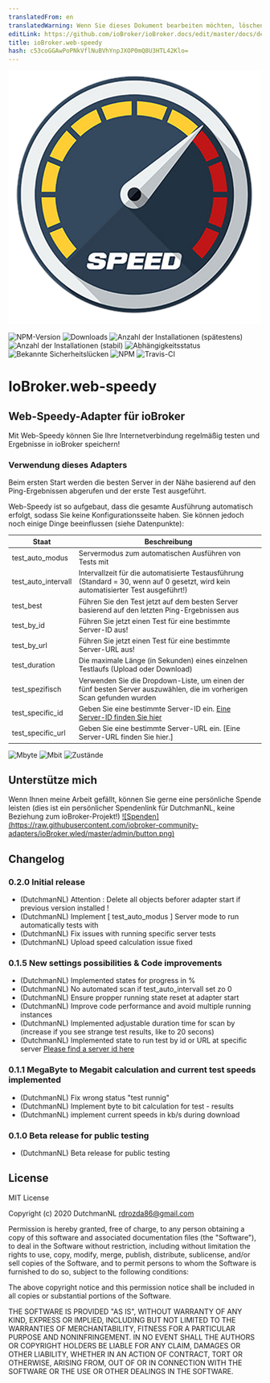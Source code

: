 ```yaml
---
translatedFrom: en
translatedWarning: Wenn Sie dieses Dokument bearbeiten möchten, löschen Sie bitte das Feld "translationsFrom". Andernfalls wird dieses Dokument automatisch erneut übersetzt
editLink: https://github.com/ioBroker/ioBroker.docs/edit/master/docs/de/adapterref/iobroker.web-speedy/README.md
title: ioBroker.web-speedy
hash: c53coGGAwPoPNkVflNuBVhYnpJXOP0mQ8U3HTL42Klo=
---
```

![Logo](../../../en/adapterref/iobroker.web-speedy/admin/web-speedy.png)

![NPM-Version](http://img.shields.io/npm/v/iobroker.web-speedy.svg)
![Downloads](https://img.shields.io/npm/dm/iobroker.web-speedy.svg)
![Anzahl der Installationen (spätestens)](http://iobroker.live/badges/web-speedy-installed.svg)
![Anzahl der Installationen (stabil)](http://iobroker.live/badges/web-speedy-stable.svg)
![Abhängigkeitsstatus](https://img.shields.io/david/iobroker-community-adapters/iobroker.web-speedy.svg)
![Bekannte Sicherheitslücken](https://snyk.io/test/github/iobroker-community-adapters/ioBroker.web-speedy/badge.svg)
![NPM](https://nodei.co/npm/iobroker.web-speedy.png?downloads=true)
![Travis-CI](http://img.shields.io/travis/iobroker-community-adapters/ioBroker.web-speedy/master.svg)

# IoBroker.web-speedy
## Web-Speedy-Adapter für ioBroker
Mit Web-Speedy können Sie Ihre Internetverbindung regelmäßig testen und Ergebnisse in ioBroker speichern!

### Verwendung dieses Adapters
Beim ersten Start werden die besten Server in der Nähe basierend auf den Ping-Ergebnissen abgerufen und der erste Test ausgeführt.

Web-Speedy ist so aufgebaut, dass die gesamte Ausführung automatisch erfolgt, sodass Sie keine Konfigurationsseite haben.
Sie können jedoch noch einige Dinge beeinflussen (siehe Datenpunkte):

| Staat | Beschreibung |
|---------------------|--------------------------------------------------------------------------------------------------------------------------------------------------------------------------------------|
| test_auto_modus | Servermodus zum automatischen Ausführen von Tests mit |
| test_auto_intervall | Intervallzeit für die automatisierte Testausführung (Standard = 30, wenn auf 0 gesetzt, wird kein automatisierter Test ausgeführt!) |
| test_best | Führen Sie den Test jetzt auf dem besten Server basierend auf den letzten Ping-Ergebnissen aus |
| test_by_id | Führen Sie jetzt einen Test für eine bestimmte Server-ID aus! |
| test_by_url | Führen Sie jetzt einen Test für eine bestimmte Server-URL aus! |
| test_duration | Die maximale Länge (in Sekunden) eines einzelnen Testlaufs (Upload oder Download) |
| test_spezifisch | Verwenden Sie die Dropdown-Liste, um einen der fünf besten Server auszuwählen, die im vorherigen Scan gefunden wurden |
| test_specific_id | Geben Sie eine bestimmte Server-ID ein. [Eine Server-ID finden Sie hier](https://c.speedtest.net/speedtest-servers-static.php?fbclid=IwAR3mLi2N9mwp1zG4Xu96cn4h1Zql6NG26p6GDjctjMftq0YzKKwPk-wme8A) |
| test_specific_url | Geben Sie eine bestimmte Server-URL ein. [Eine Server-URL finden Sie hier.] |

![Mbyte](https://raw.githubusercontent.com/iobroker-community-adapters/ioBroker.web-speedy/master/admin/Mbyte.png) ![Mbit](https://raw.githubusercontent.com/iobroker-community-adapters/ioBroker.web-speedy/master/admin/Mbit.png) ![Zustände](https://raw.githubusercontent.com/iobroker-community-adapters/ioBroker.web-speedy/master/admin/states.png)

## Unterstütze mich
Wenn Ihnen meine Arbeit gefällt, können Sie gerne eine persönliche Spende leisten (dies ist ein persönlicher Spendenlink für DutchmanNL, keine Beziehung zum ioBroker-Projekt!) [![Spenden] (https://raw.githubusercontent.com/iobroker-community-adapters/ioBroker.wled/master/admin/button.png)](http://paypal.me/DutchmanNL)

## Changelog

### 0.2.0 Initial release
* (DutchmanNL) Attention : Delete all objects beforer adapter start if previous version installed !
* (DutchmanNL) Implement [ test_auto_modus ] Server mode to run automatically tests with
* (DutchmanNL) Fix issues with running specific server tests
* (DutchmanNL) Upload speed calculation issue fixed

### 0.1.5 New settings possibilities & Code improvements
* (DutchmanNL) Implemented states for progress in %
* (DutchmanNL) No automated scan if test_auto_intervall set zo 0
* (DutchmanNL) Ensure propper running state reset at adapter start
* (DutchmanNL) Improve code performance and avoid multiple running instances
* (DutchmanNL) Implemented adjustable duration time for scan by (increase if you see strange test results, like to 20 secons)
* (DutchmanNL) Implemented state to run test by id or URL at specific server [Please find a server id here](https://c.speedtest.net/speedtest-servers-static.php?fbclid=IwAR3mLi2N9mwp1zG4Xu96cn4h1Zql6NG26p6GDjctjMftq0YzKKwPk-wme8A)

### 0.1.1 MegaByte to Megabit calculation and current test speeds implemented
* (DutchmanNL) Fix wrong status "test runnig"
* (DutchmanNL) Implement byte to bit calculation for test - results
* (DutchmanNL) implement current speeds in kb/s during download

### 0.1.0 Beta release for public testing
* (DutchmanNL) Beta release for public testing

## License
MIT License

Copyright (c) 2020 DutchmanNL <rdrozda86@gmail.com>

Permission is hereby granted, free of charge, to any person obtaining a copy
of this software and associated documentation files (the "Software"), to deal
in the Software without restriction, including without limitation the rights
to use, copy, modify, merge, publish, distribute, sublicense, and/or sell
copies of the Software, and to permit persons to whom the Software is
furnished to do so, subject to the following conditions:

The above copyright notice and this permission notice shall be included in all
copies or substantial portions of the Software.

THE SOFTWARE IS PROVIDED "AS IS", WITHOUT WARRANTY OF ANY KIND, EXPRESS OR
IMPLIED, INCLUDING BUT NOT LIMITED TO THE WARRANTIES OF MERCHANTABILITY,
FITNESS FOR A PARTICULAR PURPOSE AND NONINFRINGEMENT. IN NO EVENT SHALL THE
AUTHORS OR COPYRIGHT HOLDERS BE LIABLE FOR ANY CLAIM, DAMAGES OR OTHER
LIABILITY, WHETHER IN AN ACTION OF CONTRACT, TORT OR OTHERWISE, ARISING FROM,
OUT OF OR IN CONNECTION WITH THE SOFTWARE OR THE USE OR OTHER DEALINGS IN THE
SOFTWARE.